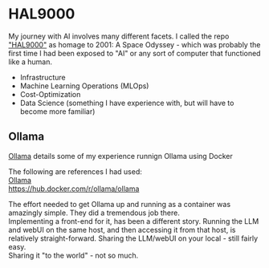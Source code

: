 # HAL9000

My journey with AI involves many different facets.  I called the repo ["HAL9000"](https://en.wikipedia.org/wiki/HAL_9000) as homage to 2001: A Space Odyssey - which was probably the first time I had been exposed to "AI" or any sort of computer that functioned like a human.  

* Infrastructure
* Machine Learning Operations (MLOps)
* Cost-Optimization
* Data Science (something I have experience with, but will have to become more familiar)

## Ollama
[Ollama](./Ollama.md) details some of my experience runnign Ollama using Docker  

The following are references I had used:  
[Ollama](https://ollama.ai/)  
https://hub.docker.com/r/ollama/ollama

The effort needed to get Ollama up and running as a container was amazingly simple.  They did a tremendous job there.  
Implementing a front-end for it, has been a different story.  Running the LLM and webUI on the same host, and then accessing it from that host, is relatively straight-forward.  Sharing the LLM/webUI on your local - still fairly easy.  
Sharing it "to the world" - not so much.
